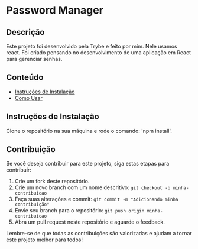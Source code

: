 # Password Manager

## Descrição

Este projeto foi desenvolvido pela Trybe e feito por mim. Nele usamos react. Foi criado pensando no desenvolvimento de uma aplicação em React para gerenciar senhas.

## Conteúdo

- [Instruções de Instalação](#instruções-de-instalação)
- [Como Usar](#como-usar)

## Instruções de Instalação

Clone o repositório na sua máquina e rode o comando: 'npm install'.

## Contribuição

Se você deseja contribuir para este projeto, siga estas etapas para contribuir:

1. Crie um fork deste repositório.
2. Crie um novo branch com um nome descritivo: `git checkout -b minha-contribuicao`
3. Faça suas alterações e commit: `git commit -m "Adicionando minha contribuição"`
4. Envie seu branch para o repositório: `git push origin minha-contribuicao`
5. Abra um pull request neste repositório e aguarde o feedback.

Lembre-se de que todas as contribuições são valorizadas e ajudam a tornar este projeto melhor para todos!

